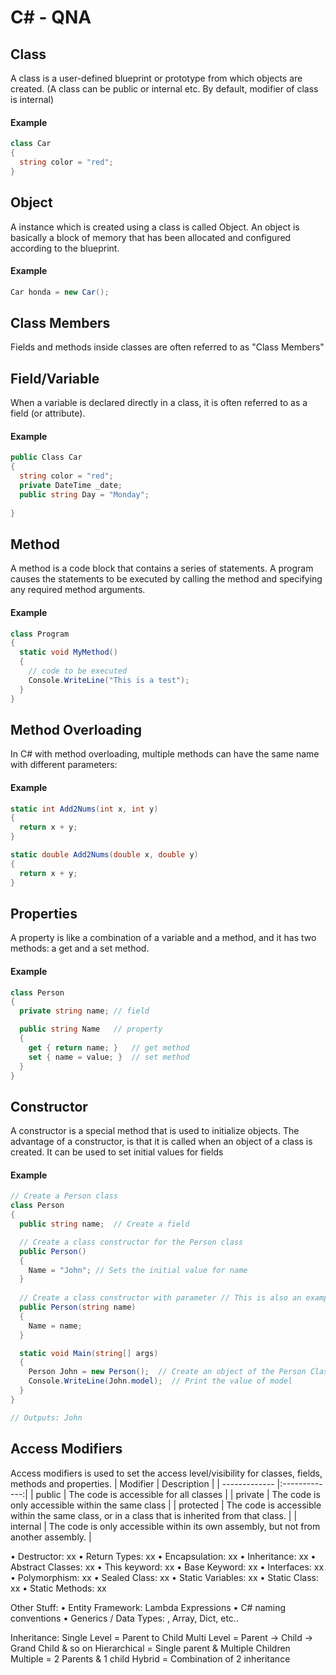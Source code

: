 # C# - QNA

## Class
A class is a user-defined blueprint or prototype from which objects are created.
(A class can be public or internal etc. By default, modifier of class is internal)
#### Example
```c#
class Car 
{
  string color = "red";
}
```

## Object
A instance which is created using a class is called Object. An object is basically a block of memory that has been allocated and configured according to the blueprint.
#### Example
```c#
Car honda = new Car();
```

## Class Members
Fields and methods inside classes are often referred to as "Class Members"

## Field/Variable
When a variable is declared directly in a class, it is often referred to as a field (or attribute).
#### Example
```c#
public Class Car
{
  string color = "red";
  private DateTime _date;
  public string Day = "Monday";
  
}
```

## Method
A method is a code block that contains a series of statements. A program causes the statements to be executed by calling the method and specifying any required method arguments.
#### Example
```c#
class Program
{
  static void MyMethod() 
  {
    // code to be executed
    Console.WriteLine("This is a test");
  }
}
```

## Method Overloading
In C# with method overloading, multiple methods can have the same name with different parameters:
#### Example
```c#
static int Add2Nums(int x, int y)
{
  return x + y;
}

static double Add2Nums(double x, double y)
{
  return x + y;
}
```

## Properties
A property is like a combination of a variable and a method, and it has two methods: a get and a set method.
#### Example
```c#
class Person
{
  private string name; // field

  public string Name   // property
  {
    get { return name; }   // get method
    set { name = value; }  // set method
  }
}
```
## Constructor
A constructor is a special method that is used to initialize objects. The advantage of a constructor, is that it is called when an object of a class is created. It can be used to set initial values for fields
#### Example
```c#
// Create a Person class
class Person
{
  public string name;  // Create a field

  // Create a class constructor for the Person class
  public Person()
  {
    Name = "John"; // Sets the initial value for name
  }
  
  // Create a class constructor with parameter // This is also an example of constructor overloading
  public Person(string name)
  {
    Name = name; 
  }

  static void Main(string[] args)
  {
    Person John = new Person();  // Create an object of the Person Class (this will call the constructor)
    Console.WriteLine(John.model);  // Print the value of model
  }
}

// Outputs: John
```

## Access Modifiers
Access modifiers is used to set the access level/visibility for classes, fields, methods and properties.
| Modifier        | Description           |
| ------------- |:-------------:|
| public      | The code is accessible for all classes |
| private      | The code is only accessible within the same class      |
| protected | The code is accessible within the same class, or in a class that is inherited from that class.      |
| internal | The code is only accessible within its own assembly, but not from another assembly.      |


•	Destructor: xx
•	Return Types: xx
•	Encapsulation: xx
•	Inheritance: xx
•	Abstract Classes: xx
•	This keyword: xx
•	Base Keyword: xx
•	Interfaces: xx
•	Polymorphism: xx
•	Sealed Class: xx
•	Static Variables: xx
•	Static Class: xx
•	Static Methods: xx

Other Stuff:
•	Entity Framework: Lambda Expressions
•	C# naming conventions
•	Generics / Data Types: <List>, Array, Dict, etc..

Inheritance:
Single Level = Parent to Child
Multi Level = Parent -> Child -> Grand Child & so on
Hierarchical = Single parent & Multiple Children
Multiple = 2 Parents & 1 child 
Hybrid = Combination of 2 inheritance

